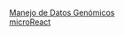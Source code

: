 [Manejo de Datos Genómicos ](https://datacarpentry.org/genomics-workshop/)    
[microReact](https://microreact.org/showcase)  
